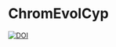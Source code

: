 # ChromEvolCyp
[![DOI](https://zenodo.org/badge/118437017.svg)](https://zenodo.org/badge/latestdoi/118437017)
